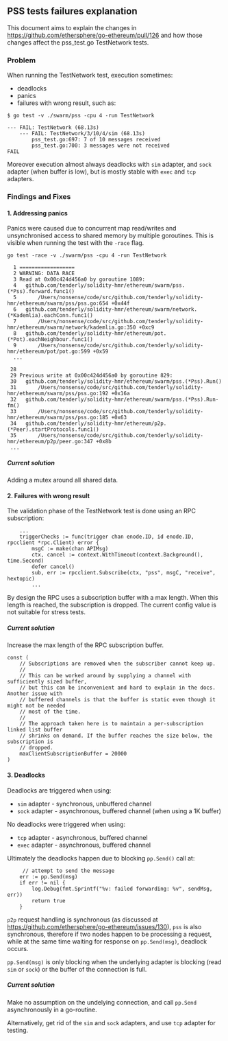 ## PSS tests failures explanation

This document aims to explain the changes in https://github.com/ethersphere/go-ethereum/pull/126 and how those changes affect the pss_test.go TestNetwork tests.

### Problem

When running the TestNetwork test, execution sometimes:

* deadlocks
* panics
* failures with wrong result, such as:

```
$ go test -v ./swarm/pss -cpu 4 -run TestNetwork
```

```
--- FAIL: TestNetwork (68.13s)
    --- FAIL: TestNetwork/3/10/4/sim (68.13s)
        pss_test.go:697: 7 of 10 messages received
        pss_test.go:700: 3 messages were not received
FAIL
```

Moreover execution almost always deadlocks with `sim` adapter, and `sock` adapter (when buffer is low), but is mostly stable with `exec` and `tcp` adapters.

### Findings and Fixes

#### 1. Addressing panics

Panics were caused due to concurrent map read/writes and unsynchronised access to shared memory by multiple goroutines. This is visible when running the test with the `-race` flag.

```
go test -race -v ./swarm/pss -cpu 4 -run TestNetwork

  1 ==================
  2 WARNING: DATA RACE
  3 Read at 0x00c424d456a0 by goroutine 1089:
  4   github.com/tenderly/solidity-hmr/ethereum/swarm/pss.(*Pss).forward.func1()
  5       /Users/nonsense/code/src/github.com/tenderly/solidity-hmr/ethereum/swarm/pss/pss.go:654 +0x44f
  6   github.com/tenderly/solidity-hmr/ethereum/swarm/network.(*Kademlia).eachConn.func1()
  7       /Users/nonsense/code/src/github.com/tenderly/solidity-hmr/ethereum/swarm/network/kademlia.go:350 +0xc9
  8   github.com/tenderly/solidity-hmr/ethereum/pot.(*Pot).eachNeighbour.func1()
  9       /Users/nonsense/code/src/github.com/tenderly/solidity-hmr/ethereum/pot/pot.go:599 +0x59
  ...

 28
 29 Previous write at 0x00c424d456a0 by goroutine 829:
 30   github.com/tenderly/solidity-hmr/ethereum/swarm/pss.(*Pss).Run()
 31       /Users/nonsense/code/src/github.com/tenderly/solidity-hmr/ethereum/swarm/pss/pss.go:192 +0x16a
 32   github.com/tenderly/solidity-hmr/ethereum/swarm/pss.(*Pss).Run-fm()
 33       /Users/nonsense/code/src/github.com/tenderly/solidity-hmr/ethereum/swarm/pss/pss.go:185 +0x63
 34   github.com/tenderly/solidity-hmr/ethereum/p2p.(*Peer).startProtocols.func1()
 35       /Users/nonsense/code/src/github.com/tenderly/solidity-hmr/ethereum/p2p/peer.go:347 +0x8b
 ...
```

##### Current solution

Adding a mutex around all shared data.

#### 2. Failures with wrong result

The validation phase of the TestNetwork test is done using an RPC subscription:

```
    ...
	triggerChecks := func(trigger chan enode.ID, id enode.ID, rpcclient *rpc.Client) error {
		msgC := make(chan APIMsg)
		ctx, cancel := context.WithTimeout(context.Background(), time.Second)
		defer cancel()
		sub, err := rpcclient.Subscribe(ctx, "pss", msgC, "receive", hextopic)
		...
```

By design the RPC uses a subscription buffer with a max length. When this length is reached, the subscription is dropped. The current config value is not suitable for stress tests.

##### Current solution

Increase the max length of the RPC subscription buffer.

```
const (
	// Subscriptions are removed when the subscriber cannot keep up.
	//
	// This can be worked around by supplying a channel with sufficiently sized buffer,
	// but this can be inconvenient and hard to explain in the docs. Another issue with
	// buffered channels is that the buffer is static even though it might not be needed
	// most of the time.
	//
	// The approach taken here is to maintain a per-subscription linked list buffer
	// shrinks on demand. If the buffer reaches the size below, the subscription is
	// dropped.
	maxClientSubscriptionBuffer = 20000
)
```

#### 3. Deadlocks

Deadlocks are triggered when using:
* `sim` adapter - synchronous, unbuffered channel
* `sock` adapter - asynchronous, buffered channel (when using a 1K buffer)

No deadlocks were triggered when using:
* `tcp` adapter - asynchronous, buffered channel
* `exec` adapter - asynchronous, buffered channel

Ultimately the deadlocks happen due to blocking `pp.Send()` call at:

 		 // attempt to send the message
  		err := pp.Send(msg)
  		if err != nil {
  			log.Debug(fmt.Sprintf("%v: failed forwarding: %v", sendMsg, err))
  			return true
  		}

 `p2p` request handling is synchronous (as discussed at https://github.com/ethersphere/go-ethereum/issues/130), `pss` is also synchronous, therefore if two nodes happen to be processing a request, while at the same time waiting for response on `pp.Send(msg)`, deadlock occurs.
 
 `pp.Send(msg)` is only blocking when the underlying adapter is blocking (read `sim` or `sock`) or the buffer of the connection is full.
 
##### Current solution

Make no assumption on the undelying connection, and call `pp.Send` asynchronously in a go-routine.

Alternatively, get rid of the `sim` and `sock` adapters, and use `tcp` adapter for testing.

